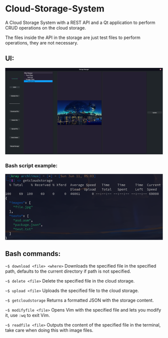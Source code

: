# Cloud-Storage-System
A Cloud Storage System with a REST API and a Qt application to perform CRUD operations on the cloud storage.

The files inside the API in the storage are just test files to perform operations, they are not necessary.


## UI:
![UI example](./images/ui.png)


### Bash script example:


![Script example](./images/bashscript.png)


## Bash commands:


```~$ download <file> <where>``` Downloads the specified file in the specified path, defaults to the current directory if path is not specified.

```~$ delete <file>``` Delete the specified file in the cloud storage.

```~$ upload <file>``` Uploads the specified file to the cloud storage.

```~$ getcloudstorage``` Returns a formatted JSON with the storage content.

```~$ modifyfile <file>``` Opens Vim with the specified file and lets you modify it, use `:wq` to exit Vim.

```~$ readfile <file>``` Outputs the content of the specified file in the terminal, take care when doing this with image files.
